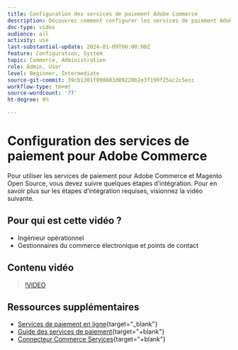 ```yaml
---
title: Configuration des services de paiement Adobe Commerce
description: Découvrez comment configurer les services de paiement Adobe Commerce.
doc-type: video
audience: all
activity: use
last-substantial-update: 2024-01-09T00:00:00Z
feature: Configuration, System
topic: Commerce, Administration
role: Admin, User
level: Beginner, Intermediate
source-git-commit: 39cb1301f098683d09220b2e3f190f25ac2c5ecc
workflow-type: tm+mt
source-wordcount: '77'
ht-degree: 0%

---
```


# Configuration des services de paiement pour Adobe Commerce

Pour utiliser les services de paiement pour Adobe Commerce et Magento Open Source, vous devez suivre quelques étapes d’intégration. Pour en savoir plus sur les étapes d’intégration requises, visionnez la vidéo suivante.

## Pour qui est cette vidéo ?

- Ingénieur opérationnel
- Gestionnaires du commerce électronique et points de contact

## Contenu vidéo

>[!VIDEO](https://video.tv.adobe.com/v/3425958?learn=on)

## Ressources supplémentaires

- [Services de paiement en ligne](https://experienceleague.adobe.com/docs/commerce-merchant-services/payment-services/get-started/onboard.html){target="_blank"}
- [Guide des services de paiement](https://experienceleague.adobe.com/docs/commerce-merchant-services/payment-services/guide-overview.html){target="+blank"}
- [Connecteur Commerce Services](https://experienceleague.adobe.com/docs/commerce-merchant-services/user-guides/integration-services/saas.html){target="+blank"}
